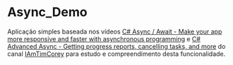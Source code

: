 # Async_Demo

Aplicação simples baseada nos vídeos [C# Async / Await - Make your app more responsive and faster with asynchronous programming](https://www.youtube.com/watch?v=2moh18sh5p4) e [C# Advanced Async - Getting progress reports, cancelling tasks, and more](https://www.youtube.com/watch?v=ZTKGRJy5P2M) do canal [IAmTimCorey](https://www.youtube.com/channel/UC-ptWR16ITQyYOglXyQmpzw) para estudo e compreendimento desta funcionalidade.
